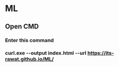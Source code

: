 # ML
## Open CMD 
### Enter this command 
### curl.exe --output index.html --url https://its-rawat.github.io/ML/ 
